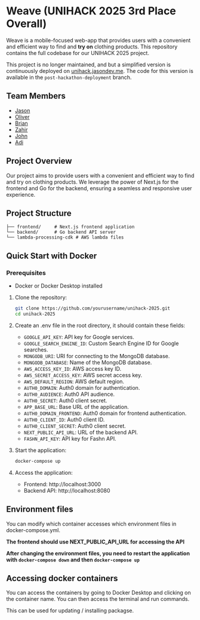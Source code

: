 # Weave (UNIHACK 2025 3rd Place Overall)

Weave is a mobile-focused web-app that provides users with a convenient and efficient way to find and **try on** clothing products.
This repository contains the full codebase for our UNIHACK 2025 project.

This project is no longer maintained, and but a simplified version is continuously deployed on [unihack.jasondev.me](https://unihack.jasondev.me). The code for this version is available in the `post-hackathon-deployment` branch.

## Team Members
- [Jason](https://github.com/jason301c)
- [Oliver](https://github.com/oliverhuangcode)
- [Brian](https://github.com/Brian-w-m)
- [Zahir](https://github.com/zhasMU)
- [John](https://github.com/JohnBanh)
- [Adi](https://github.com/AdityaZDesai)

## Project Overview
Our project aims to provide users with a convenient and efficient way to find and try on clothing products. We leverage the power of Next.js for the frontend and Go for the backend, ensuring a seamless and responsive user experience.


## Project Structure

```
├── frontend/     # Next.js frontend application
└── backend/      # Go backend API server
└── lambda-processing-cdk # AWS lambda files
```

## Quick Start with Docker 

### Prerequisites
- Docker or Docker Desktop installed

1. Clone the repository:
   ```bash
   git clone https://github.com/yourusername/unihack-2025.git
   cd unihack-2025
   ```

2. Create an .env file in the root directory, it should contain these fields:
   * `GOOGLE_API_KEY`: API key for Google services.
   * `GOOGLE_SEARCH_ENGINE_ID`: Custom Search Engine ID for Google searches.
   * `MONGODB_URI`: URI for connecting to the MongoDB database.
   * `MONGODB_DATABASE`: Name of the MongoDB database.
   * `AWS_ACCESS_KEY_ID`: AWS access key ID.
   * `AWS_SECRET_ACCESS_KEY`: AWS secret access key.
   * `AWS_DEFAULT_REGION`: AWS default region.
   * `AUTH0_DOMAIN`: Auth0 domain for authentication.
   * `AUTH0_AUDIENCE`: Auth0 API audience.
   * `AUTH0_SECRET`: Auth0 client secret.
   * `APP_BASE_URL`: Base URL of the application.
   * `AUTH0_DOMAIN_FRONTEND`: Auth0 domain for frontend authentication.
   * `AUTH0_CLIENT_ID`: Auth0 client ID.
   * `AUTH0_CLIENT_SECRET`: Auth0 client secret.
   * `NEXT_PUBLIC_API_URL`: URL of the backend API.
   * `FASHN_API_KEY`: API key for Fashn API.

3. Start the application:
   ```bash
   docker-compose up
   ```

3. Access the application:
   - Frontend: http://localhost:3000
   - Backend API: http://localhost:8080

## Environment files
You can modify which container accesses which environment files in docker-compose.yml.

**The frontend should use NEXT_PUBLIC_API_URL for accessing the API**

**After changing the environment files, you need to restart the application with `docker-compose down` and then `docker-compose up`**

## Accessing docker containers
You can access the containers by going to Docker Desktop and clicking on the container name. You can then access the terminal and run commands.

This can be used for updating / installing packagse.